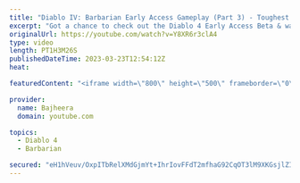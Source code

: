 ```yaml
---
title: "Diablo IV: Barbarian Early Access Gameplay (Part 3) - Toughest Monsters & Best Build Yet!"
excerpt: "Got a chance to check out the Diablo 4 Early Access Beta & wanted to share my first look at the game along with some epic ..."
originalUrl: https://youtube.com/watch?v=Y8XR6r3clA4
type: video
length: PT1H3M26S
publishedDateTime: 2023-03-23T12:54:12Z
heat: 

featuredContent: "<iframe width=\"800\" height=\"500\" frameborder=\"0\" src=\"https://www.youtube.com/embed/Y8XR6r3clA4\" allow=\"accelerometer; autoplay; encrypted-media; gyroscope; picture-in-picture\" allowfullscreen></iframe>"

provider:
  name: Bajheera
  domain: youtube.com

topics:
  - Diablo 4
  - Barbarian

secured: "eH1hVeuv/OxpITbRelXMdGjmYt+IhrIovFFdT2mfhaG92CqOT3lM9XKGsjlZItNORyerp4RtTGleGlV+jZR6jIYxMdgIz+qxOABXBkHZ+SnJUbKrk7zu5vnth0jU5MQGWcc4CJ6jgLO0daZ1vwZDNGkarFYxQq39KMIVbnZ4AN5AxsRNZ9H7IWH3+4uceAPxlR0Sc4WUmu6cy9973C8H5zpZhZxisL+Nk6XDWHdvqNN6nNRQIrNO82Yn4jwNHesmpWSQrgvCNW5UGrYJuf/RIiFSK46dZHPPqNteX3LITVYkxt0o7pJaAJ2kkPy/Ubt3/ChiaFv+V3Dsoza7+MW2+8Fkvl6P+zn7un/JlMfVs3wtuTzg9pkT6G6UmpdlHGWXyKa8fmGYEz5BPi0LhrM7UA==;bNfJ1VEOyxsWi83gGGkJIA=="
---
```


